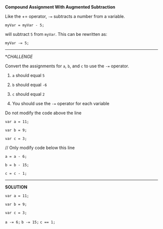 **Compound Assignment With Augmented Subtraction**


Like the += operator, `-=` subtracts a number from a variable.

`myVar = myVar - 5;`

will subtract `5` from `myVar`. This can be rewritten as:

`myVar -= 5;`

--------------------------------
**CHALLENGE*

Convert the assignments for `a`, `b`, and `c` to use the `-=` operator.

1. `a` should equal `5`

2. `b` should equal `-6`

3. `c` should equal `2`

4. You should use the `-=` operator for each variable

Do not modify the code above the line


`var a = 11;`

`var b = 9;`

`var c = 3;`

// Only modify code below this line

`a = a - 6;`

`b = b - 15;`

`c = c - 1;`

----------------------------

**SOLUTION**

`var a = 11;`

`var b = 9;`

`var c = 3;`


`a -= 6;`
`b -= 15;`
`c == 1;`
